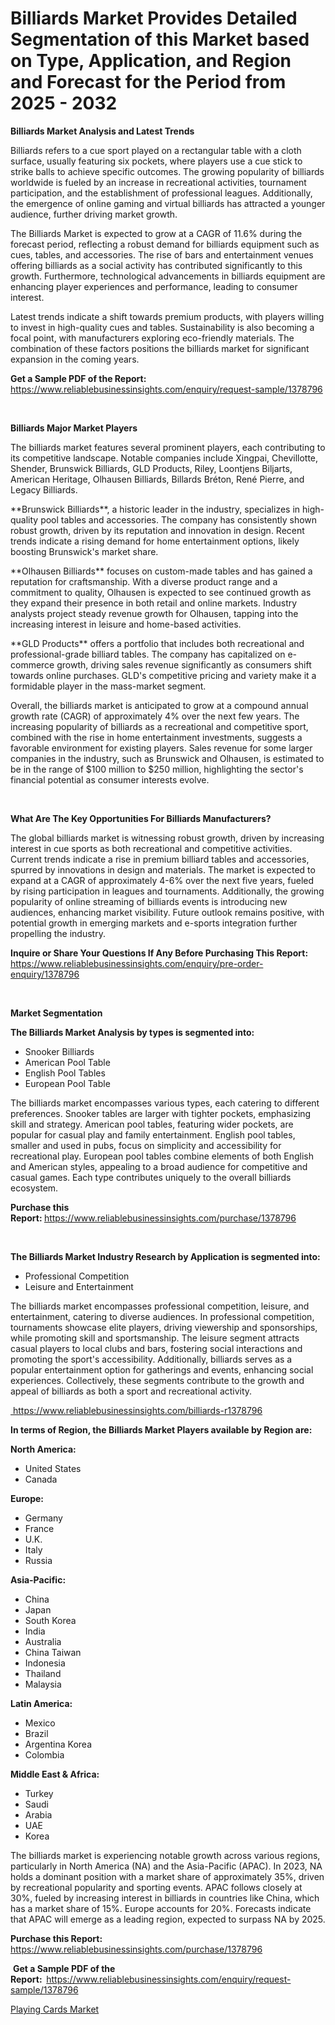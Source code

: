 <p><h1>Billiards Market Provides Detailed Segmentation of this Market based on Type, Application, and Region and Forecast for the Period from 2025 - 2032</h1></p><p><strong>Billiards Market Analysis and Latest Trends</strong></p>
<p><p>Billiards refers to a cue sport played on a rectangular table with a cloth surface, usually featuring six pockets, where players use a cue stick to strike balls to achieve specific outcomes. The growing popularity of billiards worldwide is fueled by an increase in recreational activities, tournament participation, and the establishment of professional leagues. Additionally, the emergence of online gaming and virtual billiards has attracted a younger audience, further driving market growth.</p><p>The Billiards Market is expected to grow at a CAGR of 11.6% during the forecast period, reflecting a robust demand for billiards equipment such as cues, tables, and accessories. The rise of bars and entertainment venues offering billiards as a social activity has contributed significantly to this growth. Furthermore, technological advancements in billiards equipment are enhancing player experiences and performance, leading to consumer interest. </p><p>Latest trends indicate a shift towards premium products, with players willing to invest in high-quality cues and tables. Sustainability is also becoming a focal point, with manufacturers exploring eco-friendly materials. The combination of these factors positions the billiards market for significant expansion in the coming years.</p></p>
<p><strong>Get a Sample PDF of the Report:&nbsp;</strong> <a href="https://www.reliablebusinessinsights.com/enquiry/request-sample/1378796?utm_campaign=2199&utm_medium=2&utm_source=Github&utm_content=ia&utm_term=05022025&utm_id=billiards">https://www.reliablebusinessinsights.com/enquiry/request-sample/1378796</a></p>
<p>&nbsp;</p>
<p><strong>Billiards Major Market Players</strong></p>
<p><p>The billiards market features several prominent players, each contributing to its competitive landscape. Notable companies include Xingpai, Chevillotte, Shender, Brunswick Billiards, GLD Products, Riley, Loontjens Biljarts, American Heritage, Olhausen Billiards, Billards Bréton, René Pierre, and Legacy Billiards.</p><p>**Brunswick Billiards**, a historic leader in the industry, specializes in high-quality pool tables and accessories. The company has consistently shown robust growth, driven by its reputation and innovation in design. Recent trends indicate a rising demand for home entertainment options, likely boosting Brunswick's market share.</p><p>**Olhausen Billiards** focuses on custom-made tables and has gained a reputation for craftsmanship. With a diverse product range and a commitment to quality, Olhausen is expected to see continued growth as they expand their presence in both retail and online markets. Industry analysts project steady revenue growth for Olhausen, tapping into the increasing interest in leisure and home-based activities.</p><p>**GLD Products** offers a portfolio that includes both recreational and professional-grade billiard tables. The company has capitalized on e-commerce growth, driving sales revenue significantly as consumers shift towards online purchases. GLD's competitive pricing and variety make it a formidable player in the mass-market segment.</p><p>Overall, the billiards market is anticipated to grow at a compound annual growth rate (CAGR) of approximately 4% over the next few years. The increasing popularity of billiards as a recreational and competitive sport, combined with the rise in home entertainment investments, suggests a favorable environment for existing players. Sales revenue for some larger companies in the industry, such as Brunswick and Olhausen, is estimated to be in the range of $100 million to $250 million, highlighting the sector's financial potential as consumer interests evolve.</p></p>
<p>&nbsp;</p>
<p><strong>What Are The Key Opportunities For Billiards Manufacturers?</strong></p>
<p><p>The global billiards market is witnessing robust growth, driven by increasing interest in cue sports as both recreational and competitive activities. Current trends indicate a rise in premium billiard tables and accessories, spurred by innovations in design and materials. The market is expected to expand at a CAGR of approximately 4-6% over the next five years, fueled by rising participation in leagues and tournaments. Additionally, the growing popularity of online streaming of billiards events is introducing new audiences, enhancing market visibility. Future outlook remains positive, with potential growth in emerging markets and e-sports integration further propelling the industry.</p></p>
<p><strong>Inquire or Share Your Questions If Any Before Purchasing This Report:</strong> <a href="https://www.reliablebusinessinsights.com/enquiry/pre-order-enquiry/1378796?utm_campaign=2199&utm_medium=2&utm_source=Github&utm_content=ia&utm_term=05022025&utm_id=billiards">https://www.reliablebusinessinsights.com/enquiry/pre-order-enquiry/1378796</a></p>
<p>&nbsp;</p>
<p><strong>Market Segmentation</strong></p>
<p><strong>The Billiards Market Analysis by types is segmented into:</strong></p>
<p><ul><li>Snooker Billiards</li><li>American Pool Table</li><li>English Pool Tables</li><li>European Pool Table</li></ul></p>
<p><p>The billiards market encompasses various types, each catering to different preferences. Snooker tables are larger with tighter pockets, emphasizing skill and strategy. American pool tables, featuring wider pockets, are popular for casual play and family entertainment. English pool tables, smaller and used in pubs, focus on simplicity and accessibility for recreational play. European pool tables combine elements of both English and American styles, appealing to a broad audience for competitive and casual games. Each type contributes uniquely to the overall billiards ecosystem.</p></p>
<p><strong>Purchase this Report:&nbsp;</strong><a href="https://www.reliablebusinessinsights.com/purchase/1378796?utm_campaign=2199&utm_medium=2&utm_source=Github&utm_content=ia&utm_term=05022025&utm_id=billiards">https://www.reliablebusinessinsights.com/purchase/1378796</a></p>
<p>&nbsp;</p>
<p><strong>The Billiards Market Industry Research by Application is segmented into:</strong></p>
<p><ul><li>Professional Competition</li><li>Leisure and Entertainment</li></ul></p>
<p><p>The billiards market encompasses professional competition, leisure, and entertainment, catering to diverse audiences. In professional competition, tournaments showcase elite players, driving viewership and sponsorships, while promoting skill and sportsmanship. The leisure segment attracts casual players to local clubs and bars, fostering social interactions and promoting the sport's accessibility. Additionally, billiards serves as a popular entertainment option for gatherings and events, enhancing social experiences. Collectively, these segments contribute to the growth and appeal of billiards as both a sport and recreational activity.</p></p>
<p><a href="https://www.reliablebusinessinsights.com/billiards-r1378796?utm_campaign=2199&utm_medium=2&utm_source=Github&utm_content=ia&utm_term=05022025&utm_id=billiards">&nbsp;https://www.reliablebusinessinsights.com/billiards-r1378796</a></p>
<p><strong>In terms of Region, the Billiards Market Players available by Region are:</strong></p>
<p>
    <p> <strong> North America: </strong>
        <ul>
            <li>United States</li>
            <li>Canada</li>
        </ul>
        </p> 
    <p> <strong> Europe: </strong>
        <ul>
            <li>Germany</li>
            <li>France</li>
            <li>U.K.</li>
            <li>Italy</li>
            <li>Russia</li>
        </ul>
        </p> 
    <p> <strong> Asia-Pacific: </strong>
        <ul>
            <li>China</li>
            <li>Japan</li>
            <li>South Korea</li>
            <li>India</li>
            <li>Australia</li>
            <li>China Taiwan</li>
            <li>Indonesia</li>
            <li>Thailand</li>
            <li>Malaysia</li>
        </ul>
        </p> 
    <p> <strong> Latin America: </strong>
        <ul>
            <li>Mexico</li>
            <li>Brazil</li>
            <li>Argentina Korea</li>
            <li>Colombia</li>
        </ul>
        </p> 
    <p> <strong> Middle East & Africa: </strong>
        <ul>
            <li>Turkey</li>
            <li>Saudi</li>
            <li>Arabia</li>
            <li>UAE</li>
            <li>Korea</li>
        </ul>
    </p>
    </p>
<p><p>The billiards market is experiencing notable growth across various regions, particularly in North America (NA) and the Asia-Pacific (APAC). In 2023, NA holds a dominant position with a market share of approximately 35%, driven by recreational popularity and sporting events. APAC follows closely at 30%, fueled by increasing interest in billiards in countries like China, which has a market share of 15%. Europe accounts for 20%. Forecasts indicate that APAC will emerge as a leading region, expected to surpass NA by 2025.</p></p>
<p><strong>Purchase this Report: </strong><a href="https://www.reliablebusinessinsights.com/purchase/1378796?utm_campaign=2199&utm_medium=2&utm_source=Github&utm_content=ia&utm_term=05022025&utm_id=billiards">https://www.reliablebusinessinsights.com/purchase/1378796</a></p>
<p>&nbsp;<strong>Get a Sample PDF of the Report:&nbsp;&nbsp;</strong><a href="https://www.reliablebusinessinsights.com/enquiry/request-sample/1378796?utm_campaign=2199&utm_medium=2&utm_source=Github&utm_content=ia&utm_term=05022025&utm_id=billiards">https://www.reliablebusinessinsights.com/enquiry/request-sample/1378796</a></p>
<p><strong></strong></p>
<p><p><a href="https://github.com/rileymgdorcas/Market-Research-Report-List-1/blob/main/playing-cards-market.md?utm_campaign=2199&utm_medium=2&utm_source=Github&utm_content=ia&utm_term=05022025&utm_id=billiards">Playing Cards Market</a></p></p>